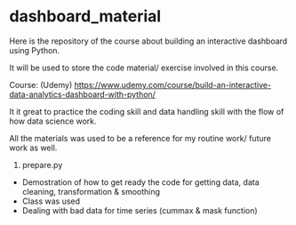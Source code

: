 # dashboard_material

Here is the repository of the course about building an interactive dashboard using Python.

It will be used to store the code material/ exercise involved in this course.

Course: (Udemy)
https://www.udemy.com/course/build-an-interactive-data-analytics-dashboard-with-python/

It it great to practice the coding skill and data handling skill with the flow of how data science work.

All the materials was used to be a reference for my routine work/ future work as well.

1) prepare.py
- Demostration of how to get ready the code for getting data, data cleaning, transformation & smoothing
- Class was used
- Dealing with bad data for time series (cummax & mask function)

